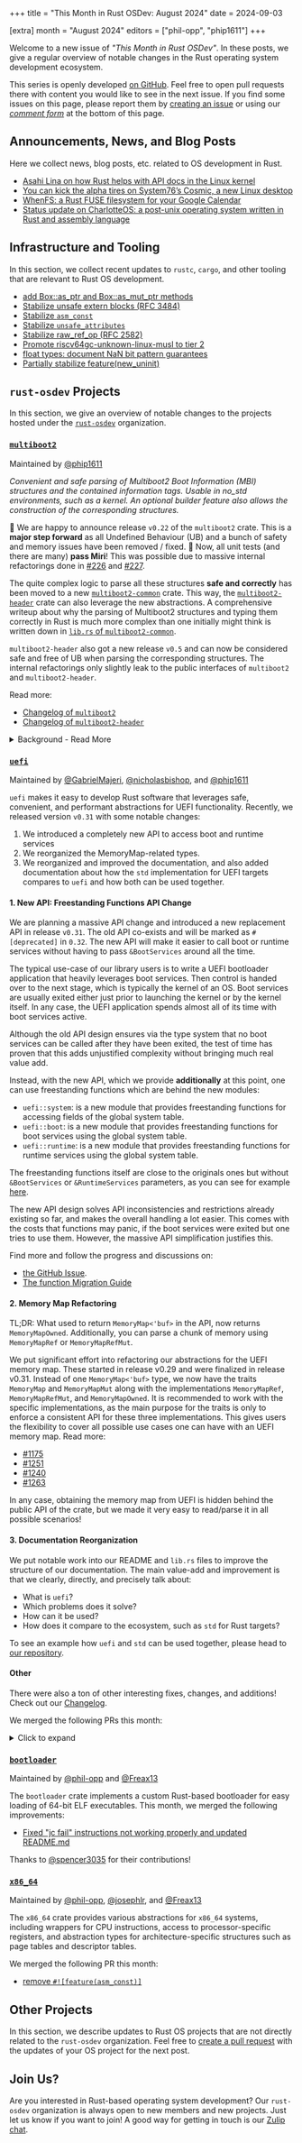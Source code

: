 +++
title = "This Month in Rust OSDev: August 2024"
date = 2024-09-03

[extra]
month = "August 2024"
editors = ["phil-opp", "phip1611"]
+++

Welcome to a new issue of _"This Month in Rust OSDev"_. In these posts, we give a regular overview of notable changes in the Rust operating system development ecosystem.

<!-- more -->

This series is openly developed [on GitHub](https://github.com/rust-osdev/homepage/). Feel free to open pull requests there with content you would like to see in the next issue. If you find some issues on this page, please report them by [creating an issue](https://github.com/rust-osdev/homepage/issues/new) or using our <a href="#comment-form">_comment form_</a> at the bottom of this page.

<!--
    This is a draft for the upcoming "This Month in Rust OSDev (August 2024)" post.
    Feel free to create pull requests against the `next` branch to add your
    content here.
    Please take a look at the past posts on https://rust-osdev.com/ to see the
    general structure of these posts.
-->

## Announcements, News, and Blog Posts

Here we collect news, blog posts, etc. related to OS development in Rust.

<!--
Please follow this template:

- [Title](https://example.com)
  - (optional) Some additional context
-->

- [Asahi Lina on how Rust helps with API docs in the Linux kernel](https://vt.social/@lina/113056457969145576)
- [You can kick the alpha tires on System76’s Cosmic, a new Linux desktop](https://arstechnica.com/gadgets/2024/08/you-can-kick-the-alpha-tires-on-system76s-cosmic-a-new-linux-desktop/)
- [WhenFS: a Rust FUSE filesystem for your Google Calendar](https://github.com/lvkv/whenfs)
- [Status update on CharlotteOS: a post-unix operating system written in Rust and assembly language](https://www.reddit.com/r/rust/comments/1epkro0/status_update_on_charlotteos_a_postunix_operating/)


## Infrastructure and Tooling

In this section, we collect recent updates to `rustc`, `cargo`, and other tooling that are relevant to Rust OS development.

<!--
    Please use the following template:

- [Title](https://example.com)
  - (optional) Some additional context
-->

- [add Box::as_ptr and Box::as_mut_ptr methods](https://github.com/rust-lang/rust/pull/129091)
- [Stabilize unsafe extern blocks (RFC 3484)](https://github.com/rust-lang/rust/pull/127921)
- [Stabilize `asm_const`](https://github.com/rust-lang/rust/pull/128570)
- [Stabilize `unsafe_attributes`](https://github.com/rust-lang/rust/pull/128771)
- [Stabilize raw_ref_op (RFC 2582)](https://github.com/rust-lang/rust/pull/127679)
- [Promote riscv64gc-unknown-linux-musl to tier 2](https://github.com/rust-lang/rust/pull/122049)
- [float types: document NaN bit pattern guarantees](https://github.com/rust-lang/rust/pull/129559)
- [Partially stabilize feature(new_uninit)](https://github.com/rust-lang/rust/pull/129401)

## `rust-osdev` Projects

In this section, we give an overview of notable changes to the projects hosted under the [`rust-osdev`](https://github.com/rust-osdev/about) organization.

<!--
    Please use the following template:

    ### [`repo_name`](https://github.com/rust-osdev/repo_name)
    <span class="maintainers">Maintained by [@maintainer_1](https://github.com/maintainer_1)</span>

    The `repo_name` crate ...<<short introduction>>...

    We merged the following changes this month:
    <<changelog, either in list or text form>>
-->


### [`multiboot2`](https://github.com/rust-osdev/acpi)
<span class="maintainers">Maintained by [@phip1611](https://github.com/phip1611)</span>

_Convenient and safe parsing of Multiboot2 Boot Information (MBI) structures and
the contained information tags. Usable in no_std environments, such as a kernel. 
An optional builder feature also allows the construction of the corresponding 
structures._

🎉 We are happy to announce release `v0.22` of the `multiboot2` crate. This is a
**major step forward** as all Undefined Behaviour (UB) and a bunch of safety and
memory issues have been removed / fixed. 🎉 Now, all unit tests (and there are
many) **pass Miri**! This was possible due to massive internal refactorings done
in [#226](https://github.com/rust-osdev/multiboot2/pull/226) and [#227](https://github.com/rust-osdev/multiboot2/pull/227).

The quite complex logic to parse all these structures **safe and correctly**
has been moved to a new [`multiboot2-common`](https://docs.rs/multiboot2-common)
crate. This way, the [`multiboot2-header`](https://crates.io/crates/multiboot2-header)
crate can also leverage the new abstractions. A comprehensive writeup about why 
the parsing of Multiboot2 structures and typing them correctly in Rust is much
more complex than one initially might think is written down in 
[`lib.rs` of `multiboot2-common`](https://docs.rs/multiboot2-common).

`multiboot2-header` also got a new release `v0.5` and can now be considered 
safe and free of UB when parsing the corresponding structures. The internal
refactorings only slightly leak to the public interfaces of `multiboot2`
and `multiboot2-header`.

Read more:
- [Changelog of `multiboot2`](https://github.com/rust-osdev/multiboot2/blob/b95b73508925b5484a0cf531a45c9c9ce555d560/multiboot2/Changelog.md)
- [Changelog of `multiboot2-header`](https://github.com/rust-osdev/multiboot2/blob/b95b73508925b5484a0cf531a45c9c9ce555d560/multiboot2-header/Changelog.md)

<details>
<summary>Background - Read More</summary>

The crate grew historically without a centralized design or approach how to work
with memory and pointers. Therefore, many UB way unintentionally created. We 
are happy to get lack of the technical debt. Nevertheless, thanks to everyone
who contributed over the years - sorry if we had to rewrite your code in this 
one! :)
</details>

### [`uefi`](https://github.com/rust-osdev/uefi-rs)
<span class="maintainers">Maintained by [@GabrielMajeri](https://github.com/GabrielMajeri), [@nicholasbishop](https://github.com/nicholasbishop), and [@phip1611](https://github.com/phip1611)</span>

`uefi` makes it easy to develop Rust software that leverages safe, convenient,
and performant abstractions for UEFI functionality. Recently, we released 
version `v0.31` with some notable changes:

1. We introduced a completely new API to access boot and runtime services
2. We reorganized the MemoryMap-related types.
3. We reorganized and improved the documentation, and also added documentation
   about how the `std` implementation for UEFI targets compares to `uefi` and
   how both can be used together.

#### 1. New API: Freestanding Functions API Change

We are planning a massive API change and introduced a new replacement API in
release `v0.31`. The old API co-exists and will be marked as 
`#[deprecated]` in `0.32`. The new API will make it easier to call boot or 
runtime services without having to pass `&BootServices` around all the time.

The typical use-case of our library users is to write a UEFI bootloader
application that heavily leverages boot services. Then control is handed over to
the next stage, which is typically the kernel of an OS. Boot services are
usually exited either just prior to launching the kernel or by the kernel
itself. In any case, the UEFI application spends almost all of its time with
boot services active.

Although the old API design ensures via the type system that no boot
services can be called after they have been exited, the test of time has proven
that this adds unjustified complexity without bringing much real value add.

Instead, with the new API, which we provide **additionally** at this point,
one can use freestanding functions which are behind the new modules:

- `uefi::system`: is a new module that provides freestanding functions for
  accessing fields of the global system table.
- `uefi::boot`:
  is a new module that provides freestanding functions for boot services using
  the global system table.
- `uefi::runtime`: is a new module that provides freestanding functions for
  runtime services using the global system table.

The freestanding functions itself are close to the originals ones but without
`&BootServices` or `&RuntimeServices` parameters, as you can see for example
[here](https://github.com/rust-osdev/uefi-rs/pull/1344/files#diff-46f1e3c04d719fff471faf35c4d218430e1d664ac0a0fab9d2c15870c2d0f066).

The new API design solves API inconsistencies and restrictions already existing
so far, and makes the overall handling a lot easier. This comes with the costs
that functions may panic, if the boot services were exited but one tries to use
them. However, the massive API simplification justifies this.

Find more and follow the progress and discussions on:
- [the GitHub Issue](https://github.com/rust-osdev/uefi-rs/issues/893#issuecomment-2241610633).
- [The function Migration Guide](https://github.com/rust-osdev/uefi-rs/blob/main/docs/funcs_migration.md)

#### 2. Memory Map Refactoring

TL;DR: What used to return `MemoryMap<'buf>` in the API, now returns
`MemoryMapOwned`. Additionally, you can parse a chunk of memory using
`MemoryMapRef` or `MemoryMapRefMut`.

We put significant effort into refactoring our abstractions for the UEFI memory 
map. These started in release v0.29 and were finalized in release v0.31. 
Instead of one `MemoryMap<'buf>` type, we now have the traits `MemoryMap` and 
`MemoryMapMut` along with the implementations `MemoryMapRef`, `MemoryMapRefMut`, 
and `MemoryMapOwned`. It is recommended to work with the specific 
implementations, as the main purpose for the traits is only to enforce a 
consistent API for these three implementations. This gives users the 
flexibility to cover all possible use cases one can have with an UEFI memory 
map. Read more:
- [#1175](https://github.com/rust-osdev/uefi-rs/pull/1175)
- [#1251](https://github.com/rust-osdev/uefi-rs/pull/1251)
- [#1240](https://github.com/rust-osdev/uefi-rs/pull/1240)
- [#1263](https://github.com/rust-osdev/uefi-rs/pull/1263)

In any case, obtaining the memory map from UEFI is hidden behind the
public API of the crate, but we made it very easy to read/parse it in all
possible scenarios!

#### 3. Documentation Reorganization

We put notable work into our README and `lib.rs` files to improve the
structure of our documentation. The main value-add and improvement is that we 
clearly, directly, and precisely talk about:

- What is `uefi`?
- Which problems does it solve?
- How can it be used?
- How does it compare to the ecosystem, such as `std` for Rust targets?

To see an example how `uefi` and `std` can be used together, please head to
[our repository](https://github.com/rust-osdev/uefi-rs/tree/main/uefi-std-example).

#### Other

There were also a ton of other interesting fixes, changes, and additions! 
Check out our [Changelog](https://github.com/rust-osdev/uefi-rs/blob/main/uefi/CHANGELOG.md).

We merged the following PRs this month:

<details><summary>Click to expand</summary>


- [boot: Add freestanding version of raise_tpl](https://github.com/rust-osdev/uefi-rs/pull/1276)
- [boot: Add freestanding connect_controller and disconnect_controller](https://github.com/rust-osdev/uefi-rs/pull/1278)
- [nix/niv: update dependencies](https://github.com/rust-osdev/uefi-rs/pull/1279)
- [boot: Add freestanding exit function](https://github.com/rust-osdev/uefi-rs/pull/1283)
- [uefi: Fix lifetimes in device_path TryFrom<&[u8]> impls](https://github.com/rust-osdev/uefi-rs/pull/1282)
- [release: uefi-0.30.0](https://github.com/rust-osdev/uefi-rs/pull/1285)
- [uefi: Add release data to 0.30.0 release](https://github.com/rust-osdev/uefi-rs/pull/1286)
- [doc: unified catchy new Crate introduction [doc: 1/N]](https://github.com/rust-osdev/uefi-rs/pull/1284)
- [boot: Add freestanding version of `create_event`](https://github.com/rust-osdev/uefi-rs/pull/1280)
- [Merge release-v0.30 branch into main](https://github.com/rust-osdev/uefi-rs/pull/1289)
- [boot: Add freestanding stall](https://github.com/rust-osdev/uefi-rs/pull/1296)
- [boot: Add freestanding check_event](https://github.com/rust-osdev/uefi-rs/pull/1295)
- [doc: move misc stuff from README to lib.rs [doc: 2/N] ](https://github.com/rust-osdev/uefi-rs/pull/1290)
- [Restore some memory exports to uefi::table::boot](https://github.com/rust-osdev/uefi-rs/pull/1299)
- [Remove dead_code workarounds](https://github.com/rust-osdev/uefi-rs/pull/1302)
- [runtime: Add freestanding set_virtual_address_map](https://github.com/rust-osdev/uefi-rs/pull/1301)
- [Add freestanding set_timer and wait_for_event](https://github.com/rust-osdev/uefi-rs/pull/1298)
- [Add freestanding {install,reinstall,uninstall}_protocol_interface functions](https://github.com/rust-osdev/uefi-rs/pull/1300)
- [boot: Add freestanding close_event](https://github.com/rust-osdev/uefi-rs/pull/1304)
- [boot: Add freestanding install_configuration_table](https://github.com/rust-osdev/uefi-rs/pull/1306)
- [boot: Add freestanding version of protocols_per_handle](https://github.com/rust-osdev/uefi-rs/pull/1305)
- [misc small improvements](https://github.com/rust-osdev/uefi-rs/pull/1308)
- [boot: Add freestanding test_protocol](https://github.com/rust-osdev/uefi-rs/pull/1310)
- [boot: Add freestanding set_watchdog_timer](https://github.com/rust-osdev/uefi-rs/pull/1311)
- [boot: Add freestanding memory_map](https://github.com/rust-osdev/uefi-rs/pull/1312)
- [boot: Add freestanding create_event_ex](https://github.com/rust-osdev/uefi-rs/pull/1313)
- [boot: Add freestanding get_handle_for_protocol](https://github.com/rust-osdev/uefi-rs/pull/1314)
- [Add doc on freestanding function migration](https://github.com/rust-osdev/uefi-rs/pull/1315)
- [boot: Add freestanding locate_device_path](https://github.com/rust-osdev/uefi-rs/pull/1316)
- [boot: Add freestanding locate_handle and find_handles](https://github.com/rust-osdev/uefi-rs/pull/1321)
- [boot: Add freestanding get_image_file_system](https://github.com/rust-osdev/uefi-rs/pull/1322)
- [boot: Add freestanding exit_boot_services](https://github.com/rust-osdev/uefi-rs/pull/1325)
- [uefi: Add table::system_table_raw](https://github.com/rust-osdev/uefi-rs/pull/1323)
- [boot: Add freestanding register_protocol_notify](https://github.com/rust-osdev/uefi-rs/pull/1324)
- [doc: add comprehensive About section to lib.rs [doc: 3/N]](https://github.com/rust-osdev/uefi-rs/pull/1291)
- [uefi: Drop BootServices arg from device path <-> text conversions](https://github.com/rust-osdev/uefi-rs/pull/1327)
- [Revert "uefi: Drop BootServices arg from device path <-> text conversions"](https://github.com/rust-osdev/uefi-rs/pull/1328)
- [Update funcs_migration doc](https://github.com/rust-osdev/uefi-rs/pull/1329)
- [uefi: add BootPolicy type](https://github.com/rust-osdev/uefi-rs/pull/1326)
- [ci: cancel obsolete runs automatically + streamline](https://github.com/rust-osdev/uefi-rs/pull/1332)
- [LoadFileProtocol and LoadFile2Protocol](https://github.com/rust-osdev/uefi-rs/pull/1297)
- [doc: Comparison to Ecosystem (including Rust std impl) [doc: 4/N]](https://github.com/rust-osdev/uefi-rs/pull/1292)
- [release: uefi-macros-0.15.0, uefi-raw-0.7.0, uefi-0.31.0](https://github.com/rust-osdev/uefi-rs/pull/1330)
- [uefi: Inline the template example into lib.rs doc](https://github.com/rust-osdev/uefi-rs/pull/1338)
- [release: uefi-0.31.0](https://github.com/rust-osdev/uefi-rs/pull/1339)
- [doc: Talk about Documentation Organization/Overview [doc: 5/N]](https://github.com/rust-osdev/uefi-rs/pull/1293)
- [uefi std: add example and add book chapter](https://github.com/rust-osdev/uefi-rs/pull/1331)
- [uefi: Drop BootServices arg from device path <-> text conversions](https://github.com/rust-osdev/uefi-rs/pull/1340)
- [test-runner: Convert all examples to new style](https://github.com/rust-osdev/uefi-rs/pull/1342)
- [uefi: Drop BootServices arg from GraphicsOutput::modes](https://github.com/rust-osdev/uefi-rs/pull/1344)
- [Update the uefi::allocator module to use the global system table](https://github.com/rust-osdev/uefi-rs/pull/1343)
- [doc: final README streamlining [doc: 6/6]](https://github.com/rust-osdev/uefi-rs/pull/1294)
- [uefi: Drop BootServices arg from ComponentName::open](https://github.com/rust-osdev/uefi-rs/pull/1345)
- [ci: release package check](https://github.com/rust-osdev/uefi-rs/pull/1341)
- [book: Update protocols how-to to use the `boot` module](https://github.com/rust-osdev/uefi-rs/pull/1347)
- [uefi: Move various types to the `uefi::boot` module](https://github.com/rust-osdev/uefi-rs/pull/1346)
- [ci: Use `cargo xtask fmt --check`](https://github.com/rust-osdev/uefi-rs/pull/1348)
- [uefi: Move various types to the `uefi::runtime` module](https://github.com/rust-osdev/uefi-rs/pull/1349)
- [uefi: Make FileSystem work with both variants of ScopedProtocol](https://github.com/rust-osdev/uefi-rs/pull/1352)
- [uefi: Fix compilation of minimal example](https://github.com/rust-osdev/uefi-rs/pull/1353)
- [uefi-macros: Rename generated entry arguments](https://github.com/rust-osdev/uefi-rs/pull/1350)
- [book: Update boot_stages and tables](https://github.com/rust-osdev/uefi-rs/pull/1351)
- [uefi: Drop args from main in the example](https://github.com/rust-osdev/uefi-rs/pull/1355)
- [uefi-macros: Use uefi::boot::set_image_handle](https://github.com/rust-osdev/uefi-rs/pull/1354)
- [template: Drop args to main](https://github.com/rust-osdev/uefi-rs/pull/1356)
- [uefi-macros: Use raw pointer for system table when generating args](https://github.com/rust-osdev/uefi-rs/pull/1357)
- [uefi: Update logger to use the global system table](https://github.com/rust-osdev/uefi-rs/pull/1358)
- [uefi: Update panic handler to use the global system table](https://github.com/rust-osdev/uefi-rs/pull/1359)
- [uefi: Deprecate RuntimeServices](https://github.com/rust-osdev/uefi-rs/pull/1365)
- [uefi: Use global system table in MemoryMapBackingMemory](https://github.com/rust-osdev/uefi-rs/pull/1361)
- [uefi: Update println to use the global system table](https://github.com/rust-osdev/uefi-rs/pull/1360)
- [uefi: Update FS docstring example code](https://github.com/rust-osdev/uefi-rs/pull/1368)
- [uefi: Copy 'Accessing Protocols' docs to uefi::boot](https://github.com/rust-osdev/uefi-rs/pull/1369)
- [uefi: Deprecate BootServices](https://github.com/rust-osdev/uefi-rs/pull/1367)
- [uefi/mem: Update docs referring to BootServices](https://github.com/rust-osdev/uefi-rs/pull/1370)
- [uefi: Update input protocol docs](https://github.com/rust-osdev/uefi-rs/pull/1371)
- [uefi: Update ResetNotification protocol docs](https://github.com/rust-osdev/uefi-rs/pull/1372)
- [uefi: Update LoadedImage protocol docs](https://github.com/rust-osdev/uefi-rs/pull/1373)
- [uefi: Deprecate ancillary types in uefi::table::boot](https://github.com/rust-osdev/uefi-rs/pull/1374)
- [uefi: Update pointer protocol docs](https://github.com/rust-osdev/uefi-rs/pull/1376)
- [uefi: Deprecate table::{system_table_boot,system_table_runtime}](https://github.com/rust-osdev/uefi-rs/pull/1378)
- [uefi: Remove BootServices from more docstrings](https://github.com/rust-osdev/uefi-rs/pull/1377)
- [uefi: Drop references to SystemTable from docstrings](https://github.com/rust-osdev/uefi-rs/pull/1380)
- [docs: Update timeline for the API migration](https://github.com/rust-osdev/uefi-rs/pull/1382)
- [uefi: Deprecate SystemTable](https://github.com/rust-osdev/uefi-rs/pull/1379)
- [Revert "ci: check if crate can be packaged"](https://github.com/rust-osdev/uefi-rs/pull/1384)
- [uefi: Deprecate SystemTableView, Boot, and Runtime](https://github.com/rust-osdev/uefi-rs/pull/1385)
- [Move PAGE_SIZE to uefi-raw and reexport from uefi boot modules](https://github.com/rust-osdev/uefi-rs/pull/1383)
- [uefi: Clean up imports of uefi::table::runtime](https://github.com/rust-osdev/uefi-rs/pull/1386)


<!-- - [chore(deps): lock file maintenance](https://github.com/rust-osdev/uefi-rs/pull/1277) -->
<!-- - [chore(deps): update crate-ci/typos action to v1.23.6](https://github.com/rust-osdev/uefi-rs/pull/1287) -->
<!-- - [fix(deps): update rust crate regex to v1.10.6](https://github.com/rust-osdev/uefi-rs/pull/1288) -->
<!-- - [chore(deps): lock file maintenance](https://github.com/rust-osdev/uefi-rs/pull/1319) -->
<!-- - [fix(deps): update rust crate serde_json to v1.0.124](https://github.com/rust-osdev/uefi-rs/pull/1318) -->
<!-- - [chore(deps): lock file maintenance](https://github.com/rust-osdev/uefi-rs/pull/1333) -->
<!-- - [chore(deps): lock file maintenance](https://github.com/rust-osdev/uefi-rs/pull/1336) -->
<!-- - [fix(deps): update rust crate syn to v2.0.76](https://github.com/rust-osdev/uefi-rs/pull/1335) -->
<!-- - [chore(deps): lock file maintenance](https://github.com/rust-osdev/uefi-rs/pull/1364) -->
<!-- - [chore(deps): update crate-ci/typos action to v1.24.1](https://github.com/rust-osdev/uefi-rs/pull/1366) -->

</details>

### [`bootloader`](https://github.com/rust-osdev/bootloader)
<span class="maintainers">Maintained by [@phil-opp](https://github.com/phil-opp) and [@Freax13](https://github.com/orgs/rust-osdev/people/Freax13)</span>

The `bootloader` crate implements a custom Rust-based bootloader for easy loading of 64-bit ELF executables. This month, we merged the following improvements:

- [Fixed "jc fail" instructions not working properly and updated README.md](https://github.com/rust-osdev/bootloader/pull/453)

Thanks to [@spencer3035](https://github.com/spencer3035) for their contributions!


### [`x86_64`](https://github.com/rust-osdev/x86_64)

<span class="maintainers">Maintained by [@phil-opp](https://github.com/phil-opp), [@josephlr](https://github.com/orgs/rust-osdev/people/josephlr), and [@Freax13](https://github.com/orgs/rust-osdev/people/Freax13)</span>

The `x86_64` crate provides various abstractions for `x86_64` systems, including wrappers for CPU instructions, access to processor-specific registers, and abstraction types for architecture-specific structures such as page tables and descriptor tables.

We merged the following PR this month:

- [remove `#![feature(asm_const)]`](https://github.com/rust-osdev/x86_64/pull/496)


## Other Projects

In this section, we describe updates to Rust OS projects that are not directly related to the `rust-osdev` organization. Feel free to [create a pull request](https://github.com/rust-osdev/homepage/pulls) with the updates of your OS project for the next post.

<!--
    Please use the following template:

    ### [`owner_name/repo_name`](https://github.com/rust-osdev/owner_name/repo_name)
    <span class="maintainers">(Section written by [@your_github_name](https://github.com/your_github_name))</span>

    ...<<your project updates>>...
-->

## Join Us?

Are you interested in Rust-based operating system development? Our `rust-osdev` organization is always open to new members and new projects. Just let us know if you want to join! A good way for getting in touch is our [Zulip chat](https://rust-osdev.zulipchat.com).
